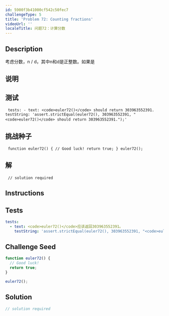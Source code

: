 ```yaml
---
id: 5900f3b41000cf542c50fec7
challengeType: 5
title: 'Problem 72: Counting fractions'
videoUrl: ''
localeTitle: 问题72：计算分数
---
```


## Description
<section id="description">考虑分数，n / d，其中n和d是正整数。如果是<d 1="" 2="" 3="" 4="" 5="" 6="" 7="" 8="" 21="" and="" hcf(n,d)="1," it="" is="" called="" a="" reduced="" proper="" fraction.="" if="" we="" list="" the="" set="" of="" fractions="" for="" d="" ≤="" in="" ascending="" order="" size,="" get:="" 8,="" 7,="" 6,="" 5,="" 4,="" 3,="" 2,="" can="" be="" seen="" that="" there="" are="" elements="" this="" set.="" how="" many="" would="" contained="" 1,000,000?="" &#x3C;="" section=""><h2>说明</h2><section id="instructions"></section><h2>测试</h2><section id="tests"><pre> <code class="language-yml">tests: - text: &lt;code&gt;euler72()&lt;/code&gt; should return 303963552391. testString: &#39;assert.strictEqual(euler72(), 303963552391, &quot;&lt;code&gt;euler72()&lt;/code&gt; should return 303963552391.&quot;);&#39;</code> </pre></section><h2>挑战种子</h2><section id="challengeSeed"><div id="js-seed"><pre> <code class="language-js">function euler72() { // Good luck! return true; } euler72();</code> </pre></div></section><h2>解</h2><section id="solution"><pre> <code class="language-js">// solution required</code> </pre></section></d></section>

## Instructions
<section id="instructions">
</section>

## Tests
<section id='tests'>

```yml
tests:
  - text: <code>euler72()</code>应该返回303963552391。
    testString: 'assert.strictEqual(euler72(), 303963552391, "<code>euler72()</code> should return 303963552391.");'

```

</section>

## Challenge Seed
<section id='challengeSeed'>

<div id='js-seed'>

```js
function euler72() {
  // Good luck!
  return true;
}

euler72();

```

</div>



</section>

## Solution
<section id='solution'>

```js
// solution required
```
</section>
